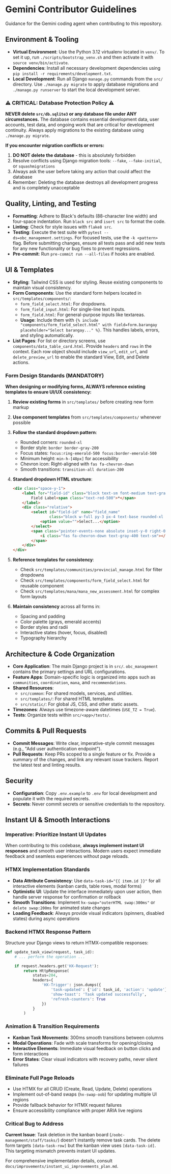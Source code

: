 # Gemini Contributor Guidelines

Guidance for the Gemini coding agent when contributing to this repository.

## Environment & Tooling
- **Virtual Environment**: Use the Python 3.12 virtualenv located in `venv/`. To set it up, run `./scripts/bootstrap_venv.sh` and then activate it with `source venv/bin/activate`.
- **Dependencies**: Install all necessary development dependencies using `pip install -r requirements/development.txt`.
- **Local Development**: Run all Django `manage.py` commands from the `src/` directory. Use `./manage.py migrate` to apply database migrations and `./manage.py runserver` to start the local development server.

### ⚠️ CRITICAL: Database Protection Policy ⚠️
**NEVER delete `src/db.sqlite3` or any database file under ANY circumstances.** The database contains essential development data, user accounts, test data, and ongoing work that are critical for development continuity. Always apply migrations to the existing database using `./manage.py migrate`.

**If you encounter migration conflicts or errors:**
1. **DO NOT delete the database** - this is absolutely forbidden
2. Resolve conflicts using Django migration tools: `--fake`, `--fake-initial`, or `squashmigrations`
3. Always ask the user before taking any action that could affect the database
4. Remember: Deleting the database destroys all development progress and is completely unacceptable

## Quality, Linting, and Testing
- **Formatting**: Adhere to Black's defaults (88-character line width) and four-space indentation. Run `black src` and `isort src` to format the code.
- **Linting**: Check for style issues with `flake8 src`.
- **Testing**: Execute the test suite with `pytest --ds=obc_management.settings`. For focused tests, use the `-k <pattern>` flag. Before submitting changes, ensure all tests pass and add new tests for any new functionality or bug fixes to prevent regressions.
- **Pre-commit**: Run `pre-commit run --all-files` if hooks are enabled.

## UI & Templates
- **Styling**: Tailwind CSS is used for styling. Reuse existing components to maintain visual consistency.
- **Form Components**: Use the standard form helpers located in `src/templates/components/`:
  - `form_field_select.html`: For dropdowns.
  - `form_field_input.html`: For single-line text inputs.
  - `form_field.html`: For general-purpose inputs like textareas.
  - **Usage**: Include them with `{% include "components/form_field_select.html" with field=form.barangay placeholder="Select barangay..." %}`. This handles labels, errors, and styling automatically.
- **List Pages**: For list or directory screens, use `components/data_table_card.html`. Provide `headers` and `rows` in the context. Each row object should include `view_url`, `edit_url`, and `delete_preview_url` to enable the standard View, Edit, and Delete actions.

### Form Design Standards (MANDATORY)
**When designing or modifying forms, ALWAYS reference existing templates to ensure UI/UX consistency:**

1. **Review existing forms** in `src/templates/` before creating new form markup
2. **Use component templates** from `src/templates/components/` whenever possible
3. **Follow the standard dropdown pattern**:
   - Rounded corners: `rounded-xl`
   - Border style: `border border-gray-200`
   - Focus states: `focus:ring-emerald-500 focus:border-emerald-500`
   - Minimum height: `min-h-[48px]` for accessibility
   - Chevron icon: Right-aligned with `fas fa-chevron-down`
   - Smooth transitions: `transition-all duration-200`

4. **Standard dropdown HTML structure**:
   ```html
   <div class="space-y-1">
       <label for="field-id" class="block text-sm font-medium text-gray-700 mb-2">
           Field Label<span class="text-red-500">*</span>
       </label>
       <div class="relative">
           <select id="field-id" name="field_name"
                   class="block w-full py-3 px-4 text-base rounded-xl border border-gray-200 shadow-sm focus:ring-emerald-500 focus:border-emerald-500 min-h-[48px] appearance-none pr-12 bg-white transition-all duration-200">
               <option value="">Select...</option>
           </select>
           <span class="pointer-events-none absolute inset-y-0 right-0 flex items-center pr-4">
               <i class="fas fa-chevron-down text-gray-400 text-sm"></i>
           </span>
       </div>
   </div>
   ```

5. **Reference templates for consistency**:
   - Check `src/templates/communities/provincial_manage.html` for filter dropdowns
   - Check `src/templates/components/form_field_select.html` for reusable component
   - Check `src/templates/mana/mana_new_assessment.html` for complex form layouts

6. **Maintain consistency** across all forms in:
   - Spacing and padding
   - Color palette (grays, emerald accents)
   - Border styles and radii
   - Interactive states (hover, focus, disabled)
   - Typography hierarchy

## Architecture & Code Organization
- **Core Application**: The main Django project is in `src/`. `obc_management` contains the primary settings and URL configurations.
- **Feature Apps**: Domain-specific logic is organized into apps such as `communities`, `coordination`, `mana`, and `recommendations`.
- **Shared Resources**:
  - `src/common`: For shared models, services, and utilities.
  - `src/templates/`: For shared HTML templates.
  - `src/static/`: For global JS, CSS, and other static assets.
- **Timezones**: Always use timezone-aware datetimes (`USE_TZ = True`).
- **Tests**: Organize tests within `src/<app>/tests/`.

## Commits & Pull Requests
- **Commit Messages**: Write clear, imperative-style commit messages (e.g., "Add user authentication endpoint").
- **Pull Requests**: Keep PRs scoped to a single feature or fix. Provide a summary of the changes, and link any relevant issue trackers. Report the latest test and linting results.

## Security
- **Configuration**: Copy `.env.example` to `.env` for local development and populate it with the required secrets.
- **Secrets**: Never commit secrets or sensitive credentials to the repository.

## Instant UI & Smooth Interactions

### Imperative: Prioritize Instant UI Updates
When contributing to this codebase, **always implement instant UI responses** and smooth user interactions. Modern users expect immediate feedback and seamless experiences without page reloads.

### HTMX Implementation Standards
- **Data Attribute Consistency**: Use `data-task-id="{{ item.id }}"` for all interactive elements (kanban cards, table rows, modal forms)
- **Optimistic UI**: Update the interface immediately upon user action, then handle server response for confirmation or rollback
- **Smooth Transitions**: Implement `hx-swap="outerHTML swap:300ms"` or `delete swap:200ms` for animated state changes
- **Loading Feedback**: Always provide visual indicators (spinners, disabled states) during async operations

### Backend HTMX Response Pattern
Structure your Django views to return HTMX-compatible responses:
```python
def update_task_view(request, task_id):
    # ... perform the operation ...

    if request.headers.get('HX-Request'):
        return HttpResponse(
            status=204,
            headers={
                'HX-Trigger': json.dumps({
                    'task-updated': {'id': task_id, 'action': 'update'},
                    'show-toast': 'Task updated successfully',
                    'refresh-counters': True
                })
            }
        )
```

### Animation & Transition Requirements
- **Kanban Task Movements**: 300ms smooth transitions between columns
- **Modal Operations**: Fade with scale transforms for opening/closing
- **Interactive Elements**: Immediate visual feedback on button clicks and form interactions
- **Error States**: Clear visual indicators with recovery paths, never silent failures

### Eliminate Full Page Reloads
- Use HTMX for all CRUD (Create, Read, Update, Delete) operations
- Implement out-of-band swaps (`hx-swap-oob`) for updating multiple UI regions
- Provide fallback behavior for HTMX request failures
- Ensure accessibility compliance with proper ARIA live regions

### Critical Bug to Address
**Current Issue**: Task deletion in the kanban board (`/oobc-management/staff/tasks/`) doesn't instantly remove task cards. The delete form targets `[data-task-row]` but the kanban view uses `[data-task-id]`. This targeting mismatch prevents instant UI updates.

For comprehensive implementation details, consult `docs/improvements/instant_ui_improvements_plan.md`.